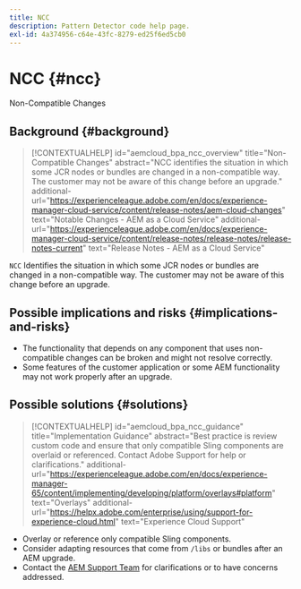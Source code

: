 ```yaml
---
title: NCC
description: Pattern Detector code help page.
exl-id: 4a374956-c64e-43fc-8279-ed25f6ed5cb0
---
```

# NCC {#ncc}

Non-Compatible Changes

## Background {#background}

>[!CONTEXTUALHELP]
>id="aemcloud_bpa_ncc_overview"
>title="Non-Compatible Changes"
>abstract="NCC identifies the situation in which some JCR nodes or bundles are changed in a non-compatible way. The customer may not be aware of this change before an upgrade."
>additional-url="https://experienceleague.adobe.com/en/docs/experience-manager-cloud-service/content/release-notes/aem-cloud-changes" text="Notable Changes - AEM as a Cloud Service"
>additional-url="https://experienceleague.adobe.com/en/docs/experience-manager-cloud-service/content/release-notes/release-notes/release-notes-current" text="Release Notes - AEM as a Cloud Service"

`NCC`  Identifies the situation in which some JCR nodes or bundles are changed in a non-compatible way. The customer may not be aware of this change before an upgrade.

## Possible implications and risks {#implications-and-risks}

* The functionality that depends on any component that uses non-compatible changes can be broken and might not resolve correctly.
* Some features of the customer application or some AEM functionality may not work properly after an upgrade.

## Possible solutions {#solutions}

>[!CONTEXTUALHELP]
>id="aemcloud_bpa_ncc_guidance"
>title="Implementation Guidance"
>abstract="Best practice is review custom code and ensure that only compatible Sling components are overlaid or referenced. Contact Adobe Support for help or clarifications."
>additional-url="https://experienceleague.adobe.com/en/docs/experience-manager-65/content/implementing/developing/platform/overlays#platform" text="Overlays"
>additional-url="https://helpx.adobe.com/enterprise/using/support-for-experience-cloud.html" text="Experience Cloud Support"

* Overlay or reference only compatible Sling components.
* Consider adapting resources that come from `/libs` or bundles after an AEM upgrade.
* Contact the [AEM Support Team](https://helpx.adobe.com/enterprise/using/support-for-experience-cloud.html) for clarifications or to have concerns addressed.

